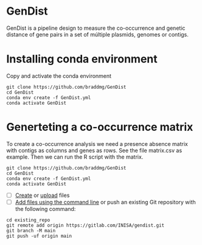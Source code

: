 # GenDist
GenDist is a pipeline design to measure the co-occurrence and genetic distance of gene pairs in a set of múltiple plasmids, genomes or contigs.

# Installing conda environment 
Copy and activate the conda environment 

```
git clone https://github.com/braddmg/GenDist
cd GenDist
conda env create -f GenDist.yml
conda activate GenDist
```
# Generteting a co-occurrence matrix 
To create a co-occurrence analysis we need a presence absence matrix with contigs as columns and genes as rows. See the file matrix.csv as example.
Then we can run the R script with the matrix.

```
git clone https://github.com/braddmg/GenDist
cd GenDist
conda env create -f GenDist.yml
conda activate GenDist
```
- [ ] [Create](https://docs.gitlab.com/ee/user/project/repository/web_editor.html#create-a-file) or [upload](https://docs.gitlab.com/ee/user/project/repository/web_editor.html#upload-a-file) files
- [ ] [Add files using the command line](https://docs.gitlab.com/topics/git/add_files/#add-a-file-using-the-command-line) or push an existing Git repository with the following command:

```
cd existing_repo
git remote add origin https://gitlab.com/INISA/gendist.git
git branch -M main
git push -uf origin main
```
